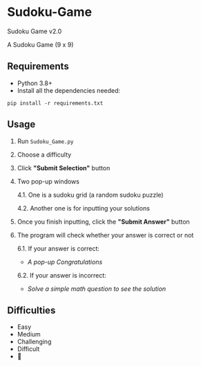 # Sudoku-Game

Sudoku Game v2.0

A Sudoku Game (9 x 9)

## Requirements

- Python 3.8+
- Install all the dependencies needed:
```console
pip install -r requirements.txt
```

## Usage

1. Run `Sudoku_Game.py`
2. Choose a difficulty
3. Click **"Submit Selection"** button
4. Two pop-up windows

   4.1. One is a sudoku grid (a random sudoku puzzle)
   
   4.2. Another one is for inputting your solutions
   
5. Once you finish inputting, click the **"Submit Answer"** button
6. The program will check whether your answer is correct or not

   6.1. If your answer is correct:
   - _A pop-up Congratulations_

   6.2. If your answer is incorrect:
   - _Solve a simple math question to see the solution_


## Difficulties

- Easy
- Medium
- Challenging
- Difficult
- 🤔
